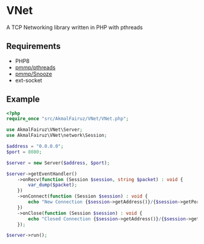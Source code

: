 # VNet
A TCP Networking library written in PHP with pthreads

## Requirements
- PHP8
- [pmmp/pthreads](https://github.com/pmmp/pthreads)
- [pmmp/Snooze](https://github.com/pmmp/Snooze)
- ext-socket

## Example
```php
<?php
require_once "src/AkmalFairuz/VNet/VNet.php";

use AkmalFairuz\VNet\Server;
use AkmalFairuz\VNet\network\Session;

$address = "0.0.0.0";
$port = 8080;

$server = new Server($address, $port);

$server->getEventHandler()
    ->onRecv(function (Session $session, string $packet) : void {
        var_dump($packet);
    })
    ->onConnect(function (Session $session) : void {
        echo "New Connection {$session->getAddress()}/{$session->getPort()}\n";
    })
    ->onClose(function (Session $session) : void {
        echo "Closed Connection {$session->getAddress()}/{$session->getPort()}\n";
    });

$server->run();
```